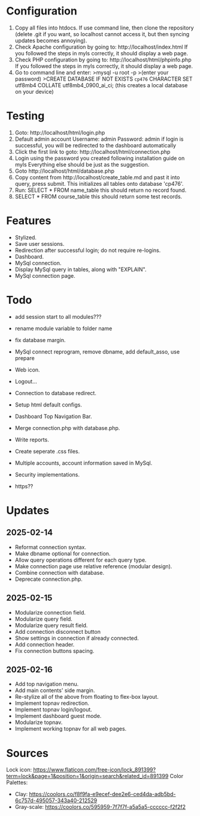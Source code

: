# Configuration
1. Copy all files into htdocs.
If use command line, then clone the repository (delete .git if you want, so localhost cannot access it, but then syncing updates becomes annoying).
2. Check Apache configuration by going to: http://localhost/index.html
If you followed the steps in myls correctly, it should display a web page.
3. Check PHP configuration by going to: http://localhost/html/phpinfo.php
If you followed the steps in myls correctly, it should display a web page.
4. Go to command line and enter:
\>mysql -u root -p
\>(enter your password)
\>CREATE DATABASE IF NOT EXISTS `cp476`
CHARACTER SET utf8mb4 COLLATE utf8mb4_0900_ai_ci;
(this creates a local database on your device)

# Testing
1. Goto: http://localhost/html/login.php
2. Default admin account
Username: admin
Password: admin
if login is successful, you will be redirected to the dashboard automatically
3. Click the first link to goto: http://localhost/html/connection.php
4. Login using the password you created following installation guide on myls
Everything else should be just as the suggestion.
5. Goto http://localhost/html/database.php
5. Copy content from http://localhost/create_table.md and past it into query, press submit.
This initializes all tables onto database 'cp476'.
6. Run: SELECT \* FROM name_table
this should return no record found.
7. SELECT \* FROM course_table
this should return some test records.

# Features
- Stylized.
- Save user sessions.
- Redirection after successful login; do not require re-logins.
- Dashboard.
- MySql connection.
- Display MySql query in tables, along with "EXPLAIN".
- MySql connection page.

# Todo
- add session start to all modules???
- rename module variable to folder name
- fix database margin.

- MySql connect reprogram, remove dbname, add default_asso, use prepare
- Web icon.
- Logout...
- Connection to database redirect.
- Setup html default configs.
- Dashboard Top Navigation Bar.
- Merge connection.php with database.php.
- Write reports.
- Create seperate .css files.
- Multiple accounts, account information saved in MySql.
- Security implementations.
- https??

# Updates
## 2025-02-14
- Reformat connection syntax.
- Make dbname optional for connection.
- Allow query operations different for each query type.
- Make connection page use relative reference (modular design).
- Combine connection with database.
- Deprecate connection.php.
## 2025-02-15
- Modularize connection field.
- Modularize query field.
- Modularize query result field.
- Add connection disconnect button
- Show settings in connection if already connected.
- Add connection header.
- Fix connection buttons spacing.
## 2025-02-16
- Add top navigation menu.
- Add main contents' side margin.
- Re-stylize all of the above from floating to flex-box layout.
- Implement topnav redirection.
- Implement topnav login/logout.
- Implement dashboard guest mode.
- Modularize topnav.
- Implement working topnav for all web pages.

# Sources
Lock icon: https://www.flaticon.com/free-icon/lock_891399?term=lock&page=1&position=1&origin=search&related_id=891399
Color Palettes:
- Clay: https://coolors.co/f8f9fa-e9ecef-dee2e6-ced4da-adb5bd-6c757d-495057-343a40-212529
- Gray-scale: https://coolors.co/595959-7f7f7f-a5a5a5-cccccc-f2f2f2
